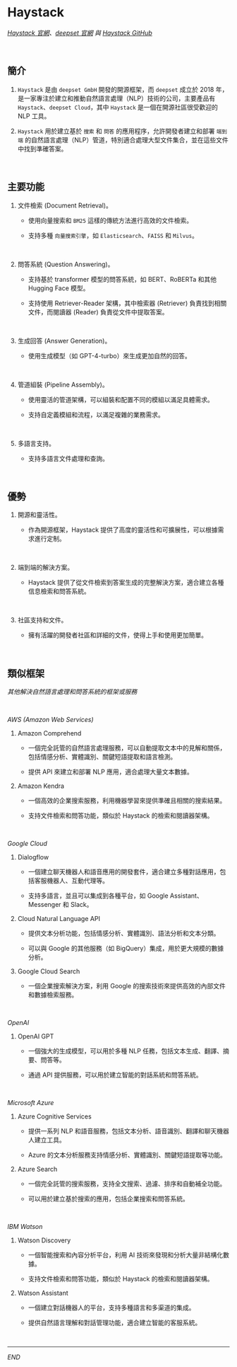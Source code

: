 # Haystack

_[Haystack 官網](https://haystack.deepset.ai/)、[deepset 官網](https://www.deepset.ai/) 與 [Haystack GitHub](https://github.com/deepset-ai/haystack)_

<br>

## 簡介

1. `Haystack` 是由 `deepset GmbH` 開發的開源框架，而 `deepset` 成立於 2018 年，是一家專注於建立和推動自然語言處理（NLP）技術的公司，主要產品有 `Haystack`、`deepset Cloud`，其中 `Haystack` 是一個在開源社區很受歡迎的 NLP 工具。

2. `Haystack` 用於建立基於 `搜索` 和 `問答` 的應用程序，允許開發者建立和部署 `端到端` 的自然語言處理（NLP）管道，特別適合處理大型文件集合，並在這些文件中找到準確答案。

<br>

## 主要功能

1. 文件檢索 (Document Retrieval)。

   - 使用向量搜索和 `BM25` 這樣的傳統方法進行高效的文件檢索。

   - 支持多種 `向量搜索引擎`，如 `Elasticsearch`、`FAISS` 和 `Milvus`。

<br>

2. 問答系統 (Question Answering)。

   - 支持基於 transformer 模型的問答系統，如 BERT、RoBERTa 和其他 Hugging Face 模型。

   - 支持使用 Retriever-Reader 架構，其中檢索器 (Retriever) 負責找到相關文件，而閱讀器 (Reader) 負責從文件中提取答案。

<br>

3. 生成回答 (Answer Generation)。

   - 使用生成模型（如 GPT-4-turbo）來生成更加自然的回答。

<br>

4. 管道組裝 (Pipeline Assembly)。

   - 使用靈活的管道架構，可以組裝和配置不同的模組以滿足具體需求。

   - 支持自定義模組和流程，以滿足複雜的業務需求。

<br>

5. 多語言支持。

   - 支持多語言文件處理和查詢。

<br>

## 優勢

1. 開源和靈活性。

   - 作為開源框架，Haystack 提供了高度的靈活性和可擴展性，可以根據需求進行定制。

<br>

2. 端到端的解決方案。

   - Haystack 提供了從文件檢索到答案生成的完整解決方案，適合建立各種信息檢索和問答系統。

<br>

3. 社區支持和文件。

   - 擁有活躍的開發者社區和詳細的文件，使得上手和使用更加簡單。

<br>

## 類似框架

_其他解決自然語言處理和問答系統的框架或服務_

<br>

_AWS (Amazon Web Services)_

1. Amazon Comprehend

   - 一個完全託管的自然語言處理服務，可以自動提取文本中的見解和關係，包括情感分析、實體識別、關鍵短語提取和語言檢測。

   - 提供 API 來建立和部署 NLP 應用，適合處理大量文本數據。

2. Amazon Kendra

   - 一個高效的企業搜索服務，利用機器學習來提供準確且相關的搜索結果。

   - 支持文件檢索和問答功能，類似於 Haystack 的檢索和閱讀器架構。

<br>

_Google Cloud_

1. Dialogflow

   - 一個建立聊天機器人和語音應用的開發套件，適合建立多種對話應用，包括客服機器人、互動代理等。

   - 支持多語言，並且可以集成到各種平台，如 Google Assistant、Messenger 和 Slack。

2. Cloud Natural Language API

   - 提供文本分析功能，包括情感分析、實體識別、語法分析和文本分類。

   - 可以與 Google 的其他服務（如 BigQuery）集成，用於更大規模的數據分析。

3. Google Cloud Search

   - 一個企業搜索解決方案，利用 Google 的搜索技術來提供高效的內部文件和數據檢索服務。

<br>

_OpenAI_

1. OpenAI GPT

   - 一個強大的生成模型，可以用於多種 NLP 任務，包括文本生成、翻譯、摘要、問答等。

   - 通過 API 提供服務，可以用於建立智能的對話系統和問答系統。

<br>

_Microsoft Azure_

1. Azure Cognitive Services

   - 提供一系列 NLP 和語音服務，包括文本分析、語音識別、翻譯和聊天機器人建立工具。

   - Azure 的文本分析服務支持情感分析、實體識別、關鍵短語提取等功能。

2. Azure Search

   - 一個完全託管的搜索服務，支持全文搜索、過濾、排序和自動補全功能。

   - 可以用於建立基於搜索的應用，包括企業搜索和問答系統。

<br>

_IBM Watson_

1. Watson Discovery

   - 一個智能搜索和內容分析平台，利用 AI 技術來發現和分析大量非結構化數據。

   - 支持文件檢索和問答功能，類似於 Haystack 的檢索和閱讀器架構。

2. Watson Assistant

   - 一個建立對話機器人的平台，支持多種語言和多渠道的集成。

   - 提供自然語言理解和對話管理功能，適合建立智能的客服系統。

<br>

___

_END_